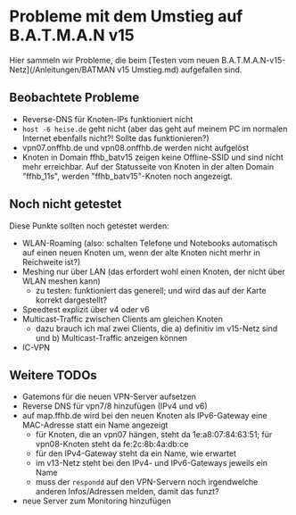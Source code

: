 # Probleme mit dem Umstieg auf B.A.T.M.A.N v15

Hier sammeln wir Probleme, die beim [Testen vom neuen B.A.T.M.A.N-v15-Netz](/Anleitungen/BATMAN v15 Umstieg.md) aufgefallen sind.

## Beobachtete Probleme
- Reverse-DNS für Knoten-IPs funktioniert nicht
- `host -6 heise.de` geht nicht (aber das geht auf meinem PC im normalen Internet ebenfalls nicht?! Sollte das funktionieren?)
- vpn07.onffhb.de und vpn08.onffhb.de werden nicht aufgelöst
- Knoten in Domain ffhb_batv15 zeigen keine Offline-SSID und sind nicht mehr erreichbar. Auf der Statusseite von Knoten in der alten Domain "ffhb_11s", werden "ffhb_batv15"-Knoten noch angezeigt.


## Noch nicht getestet
Diese Punkte sollten noch getestet werden:
- WLAN-Roaming (also: schalten Telefone und Notebooks automatisch auf einen neuen Knoten um, wenn der alte Knoten nicht merhr in Reichweite ist?)
- Meshing nur über LAN (das erfordert wohl einen Knoten, der nicht über WLAN meshen kann)
    - zu testen: funktioniert das generell; und wird das auf der Karte korrekt dargestellt?
- Speedtest explizit über v4 oder v6
- Multicast-Traffic zwischen Clients am gleichen Knoten
    - dazu brauch ich mal zwei Clients, die a) definitiv im v15-Netz sind und b) Multicast-Traffic anzeigen können
- IC-VPN


## Weitere TODOs
- Gatemons für die neuen VPN-Server aufsetzen
- Reverse DNS für vpn7/8 hinzufügen (IPv4 und v6)
- auf map.ffhb.de wird bei den neuen Knoten als IPv6-Gateway eine MAC-Adresse statt ein Name angezeigt
    - für Knoten, die an vpn07 hängen, steht da 1e:a8:07:84:63:51; für vpn08-Knoten steht da fe:2c:8b:4a:db:ce
    - für den IPv4-Gateway steht da ein Name, wie erwartet
    - im v13-Netz steht bei den IPv4- und IPv6-Gateways jeweils ein Name
    - muss der `respondd` auf den VPN-Servern noch irgendwelche anderen Infos/Adressen melden, damit das funzt?
- neue Server zum Monitoring hinzufügen